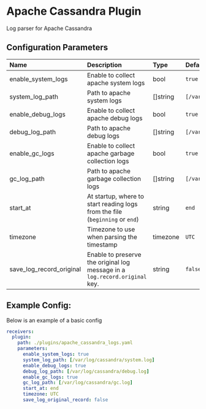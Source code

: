 # Apache Cassandra Plugin

Log parser for Apache Cassandra

## Configuration Parameters

| Name                     | Description                                                                  | Type     | Default                           | Required | Values |
| :----------------------- | :--------------------------------------------------------------------------- | :------- | :-------------------------------- | :------- | :----- |
| enable_system_logs       | Enable to collect apache system logs                                         | bool     | `true`                            | false    |        |
| system_log_path          | Path to apache system logs                                                   | []string | `[/var/log/cassandra/system.log]` | false    |        |
| enable_debug_logs        | Enable to collect apache debug logs                                          | bool     | `true`                            | false    |        |
| debug_log_path           | Path to apache debug logs                                                    | []string | `[/var/log/cassandra/debug.log]`  | false    |        |
| enable_gc_logs           | Enable to collect apache garbage collection logs                             | bool     | `true`                            | false    |        |
| gc_log_path              | Path to apache garbage collection logs                                       | []string | `[/var/log/cassandra/gc.log]`     | false    |        |
| start_at                 | At startup, where to start reading logs from the file (`beginning` or `end`) | string   | `end`                             | false    |        |
| timezone                 | Timezone to use when parsing the timestamp                                   | timezone | `UTC`                             | false    |        |
| save_log_record_original | Enable to preserve the original log message in a `log.record.original` key.  | string   | `false`                           | false    |        |

## Example Config:

Below is an example of a basic config

```yaml
receivers:
  plugin:
    path: ./plugins/apache_cassandra_logs.yaml
    parameters:
      enable_system_logs: true
      system_log_path: [/var/log/cassandra/system.log]
      enable_debug_logs: true
      debug_log_path: [/var/log/cassandra/debug.log]
      enable_gc_logs: true
      gc_log_path: [/var/log/cassandra/gc.log]
      start_at: end
      timezone: UTC
      save_log_original_record: false
```
